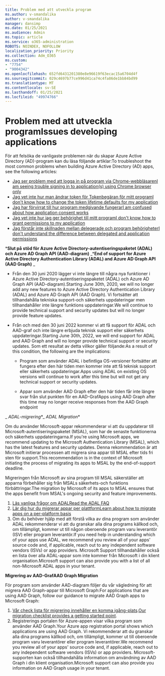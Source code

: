```yaml
---
title: Problem med att utveckla program
ms.author: v-smandalika
author: v-smandalika
manager: dansimp
ms.date: 01/25/2021
ms.audience: Admin
ms.topic: article
ms.service: o365-administration
ROBOTS: NOINDEX, NOFOLLOW
localization_priority: Priority
ms.collection: Adm_O365
ms.custom:
- "7754"
- "9004342"
ms.openlocfilehash: 652fd6431201380e8e96619f63ecac15a6704d4f
ms.sourcegitcommit: 029c4697b77ce996d41ca74c4fa86de1bb84bd99
ms.translationtype: MT
ms.contentlocale: sv-SE
ms.lasthandoff: 01/25/2021
ms.locfileid: "49974766"
---
```

# <a name="issues-developing-applications"></a><span data-ttu-id="79f27-102">Problem med att utveckla program</span><span class="sxs-lookup"><span data-stu-id="79f27-102">Issues developing applications</span></span>

<span data-ttu-id="79f27-103">För att felsöka de vanligaste problemen när du skapar Azure Active Directory (AD)-program kan du läsa följande artiklar:</span><span class="sxs-lookup"><span data-stu-id="79f27-103">To troubleshoot the most common problems when building Azure Active Directory (AD) apps, see the following articles:</span></span>

- [<span data-ttu-id="79f27-104">Jag ser problem med att logga in på program via Chrome-webbläsaren</span><span class="sxs-lookup"><span data-stu-id="79f27-104">I am seeing trouble signing in to application(s) using Chrome browser only</span></span>](https://docs.microsoft.com/office365/troubleshoot/miscellaneous/chrome-behavior-affects-applications) 
- [<span data-ttu-id="79f27-105">Jag vet inte hur man ändrar token för Tokenbegäran för mitt program</span><span class="sxs-lookup"><span data-stu-id="79f27-105">I don't know how to change the token lifetime defaults for my application</span></span>](https://docs.microsoft.com/azure/active-directory/develop/registration-config-change-token-lifetime-how-to) 
- [<span data-ttu-id="79f27-106">Jag har förvirrat till hur program medgivande fungerar</span><span class="sxs-lookup"><span data-stu-id="79f27-106">I am confused about how application consent works</span></span>](https://docs.microsoft.com/azure/active-directory/application-dev-consent-framework) 
- [<span data-ttu-id="79f27-107">Jag vet inte hur jag ger behörighet till mitt program</span><span class="sxs-lookup"><span data-stu-id="79f27-107">I don't know how to grant permissions to my application</span></span>](https://docs.microsoft.com/azure/active-directory/manage-apps/configure-user-consent) 
- [<span data-ttu-id="79f27-108">Jag förstår inte skillnaden mellan delegerade och program behörigheter</span><span class="sxs-lookup"><span data-stu-id="79f27-108">I don't understand the difference between delegated and application permissions</span></span>](https://docs.microsoft.com/azure/active-directory/develop/delegated-and-app-perms)

<span data-ttu-id="79f27-109">\***Slut på stöd för Azure Active Directory-autentiseringspaketet (ADAL) och Azure AD Graph API (AAD-diagram)** _</span><span class="sxs-lookup"><span data-stu-id="79f27-109">\***End of support for Azure Active Directory Authentication Library (ADAL) and Azure AD Graph API (AAD Graph)** _</span></span>

- <span data-ttu-id="79f27-110">Från den 30 juni 2020 lägger vi inte längre till några nya funktioner i Azure Active Directory-autentiseringspaketet (ADAL) och Azure AD Graph API (AAD-diagram).</span><span class="sxs-lookup"><span data-stu-id="79f27-110">Starting June 30th, 2020, we will no longer add any new features to Azure Active Directory Authentication Library (ADAL) and Azure AD Graph API (AAD Graph).</span></span> <span data-ttu-id="79f27-111">Vi fortsätter att tillhandahålla tekniska support-och säkerhets uppdateringar men tillhandahåller inte längre funktions uppdateringar.</span><span class="sxs-lookup"><span data-stu-id="79f27-111">We will continue to provide technical support and security updates but will no longer provide feature updates.</span></span>

- <span data-ttu-id="79f27-112">Från och med den 30 juni 2022 kommer vi att få support för ADAL och AAD-graf och inte längre erbjuda teknisk support eller säkerhets uppdateringar.</span><span class="sxs-lookup"><span data-stu-id="79f27-112">Starting June 30th, 2022, we will end support for ADAL and AAD Graph and will no longer provide technical support or security updates.</span></span> <span data-ttu-id="79f27-113">Som ett resultat av detta villkor gäller följande:</span><span class="sxs-lookup"><span data-stu-id="79f27-113">As a result of this condition, the following are the implications:</span></span>

    - <span data-ttu-id="79f27-114">Program som använder ADAL i befintliga OS-versioner fortsätter att fungera efter den här tiden men kommer inte att få teknisk support eller säkerhets uppdateringar.</span><span class="sxs-lookup"><span data-stu-id="79f27-114">Apps using ADAL on existing OS versions will continue to work after this time but will not get any technical support or security updates.</span></span>

    - <span data-ttu-id="79f27-115">Appar som använder AAD Graph efter den här tiden får inte längre svar från slut punkten för en AAD-Graf</span><span class="sxs-lookup"><span data-stu-id="79f27-115">Apps using AAD Graph after this time may no longer receive responses from the AAD Graph endpoint</span></span>

<span data-ttu-id="79f27-116">_ *ADAL-migrering*\*</span><span class="sxs-lookup"><span data-stu-id="79f27-116">_ *ADAL Migration*\*</span></span>

<span data-ttu-id="79f27-117">Om du använder Microsoft-appar rekommenderar vi att du uppdaterar till Microsoft-autentiseringspaketet (MSAL), som har de senaste funktionerna och säkerhets uppdateringarna.</span><span class="sxs-lookup"><span data-stu-id="79f27-117">If you're using Microsoft apps, we recommend updating to the Microsoft Authentication Library (MSAL), which has the latest features and security updates.</span></span> <span data-ttu-id="79f27-118">Denna rekommendation är att Microsoft initierar processen att migrera sina appar till MSAL efter tids fri sten för support.</span><span class="sxs-lookup"><span data-stu-id="79f27-118">This recommendation is in the context of Microsoft initiating the process of migrating its apps to MSAL by the end-of-support deadline.</span></span> 

<span data-ttu-id="79f27-119">Migreringen från Microsoft av sina program till MSAL säkerställer att apparna förbehåller sig från MSALs säkerhets-och funktions förbättringar.</span><span class="sxs-lookup"><span data-stu-id="79f27-119">The migration by Microsoft of its apps to MSAL ensures that the apps benefit from MSAL's ongoing security and feature improvements.</span></span>

1. [<span data-ttu-id="79f27-120">Läs vanliga frågor om ADAL</span><span class="sxs-lookup"><span data-stu-id="79f27-120">Read the ADAL FAQ</span></span>](https://docs.microsoft.com/azure/active-directory/develop/msal-migration#frequently-asked-questions-faq) 
2. [<span data-ttu-id="79f27-121">Lär dig hur du migrerar appar per plattform</span><span class="sxs-lookup"><span data-stu-id="79f27-121">Learn about how to migrate apps on a per-platform basis</span></span>](https://docs.microsoft.com/azure/active-directory/develop/msal-migration#frequently-asked-questions-faq) 
3. <span data-ttu-id="79f27-122">Om du behöver hjälp med att förstå vilka av dina program som använder ADAL rekommenderar vi att du granskar alla dina programs källkod och, om tillämpligt, kommer ut till någon oberoende program varu leverantör (ISV) eller program leverantör.</span><span class="sxs-lookup"><span data-stu-id="79f27-122">If you need help in understanding which of your apps use ADAL, we recommend you review all of your apps' source code and, if applicable, reach out to any independent software vendors (ISVs) or app providers.</span></span> <span data-ttu-id="79f27-123">Microsoft Support tillhandahåller också en lista över alla ADAL-appar som inte kommer från Microsoft i din klient organisation.</span><span class="sxs-lookup"><span data-stu-id="79f27-123">Microsoft support can also provide you with a list of all non-Microsoft ADAL apps in your tenant.</span></span>

<span data-ttu-id="79f27-124">**Migrering av AAD-Graf**</span><span class="sxs-lookup"><span data-stu-id="79f27-124">**AAD Graph Migration**</span></span>

<span data-ttu-id="79f27-125">För program som använder AAD-diagram följer du vår vägledning för att migrera AAD Graph-appar till Microsoft Graph:</span><span class="sxs-lookup"><span data-stu-id="79f27-125">For applications that are using AAD Graph, follow our guidance to migrate AAD Graph apps to Microsoft Graph:</span></span>

1. <span data-ttu-id="79f27-126">[Vår check lista för migrering innehåller en komma igång-plats](https://docs.microsoft.com/graph/migrate-azure-ad-graph-planning-checklist).</span><span class="sxs-lookup"><span data-stu-id="79f27-126">[Our migration checklist provides a getting started point](https://docs.microsoft.com/graph/migrate-azure-ad-graph-planning-checklist).</span></span> 
2. <span data-ttu-id="79f27-127">Registrerings portalen för Azure-appen visar vilka program som använder AAD Graph.</span><span class="sxs-lookup"><span data-stu-id="79f27-127">Your Azure app registration portal shows which applications are using AAD Graph.</span></span> <span data-ttu-id="79f27-128">Vi rekommenderar att du granskar alla dina programs källkod och, om tillämpligt, kommer ut till oberoende program varu leverantörer eller program leverantörer.</span><span class="sxs-lookup"><span data-stu-id="79f27-128">We recommend you review all of your apps' source code and, if applicable, reach out to any independent software vendors (ISVs) or app providers.</span></span> <span data-ttu-id="79f27-129">Microsoft-supporten kan också tillhandahålla information om användning av AAD Graph i din klient organisation.</span><span class="sxs-lookup"><span data-stu-id="79f27-129">Microsoft support can also provide you information on AAD Graph usage in your tenant.</span></span>







